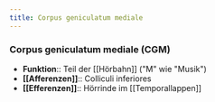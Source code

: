 ```yaml
---
title: Corpus geniculatum mediale
---
```

### Corpus geniculatum mediale (CGM)
- **Funktion**:: Teil der [[Hörbahn]] ("M" wie "Musik")
- **[[Afferenzen]]**:: Colliculi inferiores
- **[[Efferenzen]]**:: Hörrinde im [[Temporallappen]]